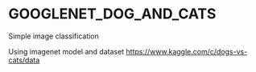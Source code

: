 # GOOGLENET_DOG_AND_CATS

Simple image classification

Using imagenet model and dataset https://www.kaggle.com/c/dogs-vs-cats/data
